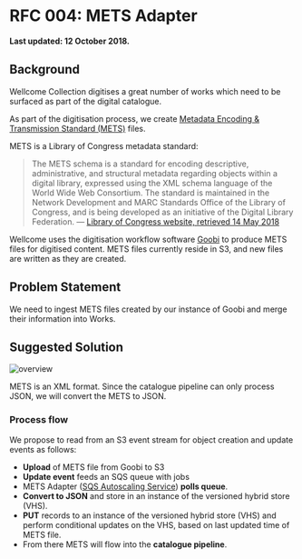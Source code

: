 # RFC 004: METS Adapter

**Last updated: 12 October 2018.**

## Background

Wellcome Collection digitises a great number of works which need to be surfaced as part of the digital catalogue.

As part of the digitisation process, we create [Metadata Encoding & Transmission Standard (METS)][loc_mets] files.

METS is a Library of Congress metadata standard:

> The METS schema is a standard for encoding descriptive, administrative, and structural metadata regarding objects within a digital library, expressed using the XML schema language of the World Wide Web Consortium. The standard is maintained in the Network Development and MARC Standards Office of the Library of Congress, and is being developed as an initiative of the Digital Library Federation. — [Library of Congress website, retrieved 14 May 2018][loc_mets]

Wellcome uses the digitisation workflow software [Goobi](https://www.intranda.com/en/digiverso/goobi/goobi-overview/) to produce METS files for digitised content. METS files currently reside in S3, and new files are written as they are created.

[loc_mets]: http://www.loc.gov/standards/mets/

## Problem Statement

We need to ingest METS files created by our instance of Goobi and merge their information into Works.

## Suggested Solution

![overview](overview.png)

METS is an XML format.
Since the catalogue pipeline can only process JSON, we will convert the METS to JSON.

### Process flow

We propose to read from an S3 event stream for object creation and update events as follows:

- **Upload** of METS file from Goobi to S3
- **Update event** feeds an SQS queue with jobs
- METS Adapter ([SQS Autoscaling Service](https://github.com/wellcometrust/terraform-modules/tree/master/sqs_autoscaling_service)) **polls queue**.
- **Convert to JSON** and store in an instance of the versioned hybrid store (VHS).
- **PUT** records to an instance of the versioned hybrid store (VHS) and perform conditional updates on the VHS, based on last updated time of METS file.
- From there METS will flow into the **catalogue pipeline**.